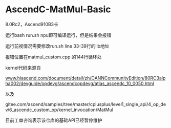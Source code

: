 # AscendC-MatMul-Basic

8.0Rc2，Ascend910B3卡

运行bash run.sh npu即可编译运行，但是结果会报错

运行前视情况需要修改run.sh line 33-39行的lib地址

报错位置在matmul_custom.cpp 的144行循环处

kernel代码来源自

www.hiascend.com/document/detail/zh/CANNCommunityEdition/80RC3alpha002/devguide/opdevg/ascendcopdevg/atlas_ascendc_10_0050.html

以及

gitee.com/ascend/samples/tree/master/cplusplus/level1_single_api/4_op_dev/6_ascendc_custom_op/kernel_invocation/MatMul

目前工单咨询表示该仓库的基础API已经暂停维护

